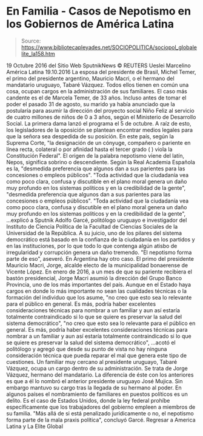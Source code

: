 # En Familia - Casos de Nepotismo en los Gobiernos de América Latina

> Source: https://www.bibliotecapleyades.net/SOCIOPOLITICA/sociopol_globalelite_la158.htm

19 Octubre 2016
del Sitio Web SputnikNews
© REUTERS Ueslei Marcelino
América Latina
19.10.2016
La esposa del presidente de Brasil, Michel Temer, el primo del presidente argentino, Mauricio Macri, o el hermano del mandatario uruguayo, Tabaré Vázquez.
Todos ellos tienen en común una cosa, ocupan cargos en la administración de sus familiares. El caso más candente es el de Marcela Temer, de 33 años.
Incluso antes de tomar el poder el pasado 31 de agosto, su marido ya había anunciado que la postularía para asumir la dirección del proyecto social Niño Feliz al servicio de cuatro millones de niños de 0 a 3 años, según el Ministerio de Desarrollo Social.
La primera dama lanzó el programa el 5 de octubre. A raíz de esto, los legisladores de la oposición se plantean encontrar medios legales para que la señora sea despedida de su posición.
En este país, según la Suprema Corte,
"la designación de un cónyuge, compañero o pariente en línea recta, colateral o por afinidad hasta el tercer grado ( ) viola la Constitución Federal".
El origen de la palabra nepotismo viene del latín, Nepos, significa sobrino o descendiente.
Según la Real Academia Española es la,
"desmedida preferencia que algunos dan a sus parientes para las concesiones o empleos públicos". "Toda actividad que la ciudadanía vea como poco clara, confusa y discutible en el plano moral genera un daño muy profundo en los sistemas políticos y en la credibilidad de la gente",
"desmedida preferencia que algunos dan a sus parientes para las concesiones o empleos públicos".
"Toda actividad que la ciudadanía vea como poco clara, confusa y discutible en el plano moral genera un daño muy profundo en los sistemas políticos y en la credibilidad de la gente",
...explicó a Sputnik Adolfo Garcé, politólogo uruguayo e investigador del Instituto de Ciencia Política de la Facultad de Ciencias Sociales de la Universidad de la República.
A su juicio, uno de los pilares del sistema democrático está basado en la confianza de la ciudadanía en los partidos y en las instituciones, por lo que todo lo que contenga algún atisbo de irregularidad y corrupción genera un daño tremendo.
"El nepotismo forma parte de eso", aseveró.
En Argentina hay otro caso.
El primo del presidente Mauricio Macri, Jorge, alcalde electo de la municipalidad bonaerense de Vicente López.
En enero de 2016, a un mes de que su pariente recibiera el bastón presidencial, Jorge Macri asumió la dirección del Grupo Banco Provincia, uno de los más importantes del país.
Aunque en el Estado haya cargos en donde lo más importante no sean las cualidades técnicas o la formación del individuo que los asume,
"no creo que esto sea lo relevante para el público en general. Es más, podría haber excelentes consideraciones técnicas para nombrar a un familiar y aun así estaría totalmente contraindicado si lo que se quiere es preservar la salud del sistema democrático",
"no creo que esto sea lo relevante para el público en general.
Es más, podría haber excelentes consideraciones técnicas para nombrar a un familiar y aun así estaría totalmente contraindicado si lo que se quiere es preservar la salud del sistema democrático",
...acotó el politólogo y agregó que desde su punto de vista no hay ninguna consideración técnica que pueda reparar el mal que genera este tipo de cuestiones.
Un familiar muy cercano al presidente uruguayo, Tabaré Vázquez, ocupa un cargo dentro de su administración.
Se trata de Jorge Vázquez, hermano del mandatario.
La diferencia de éste con los anteriores es que a él lo nombró el anterior presidente uruguayo José Mujica. Sin embargo mantuvo su cargo tras la llegada de su hermano al poder.
En algunos países el nombramiento de familiares en puestos políticos es un delito.
Es el caso de Estados Unidos, donde la ley federal prohíbe específicamente que los trabajadores del gobierno empleen a miembros de su familia.
"Más allá de si está penalizado jurídicamente o no, el nepotismo forma parte de la mala praxis política", concluyó Garcé.
Regresar a America Latina y La Elite Global
